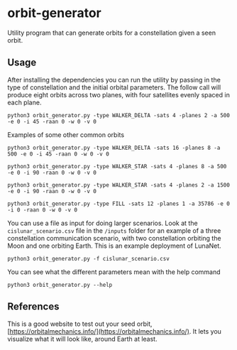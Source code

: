 # orbit-generator
Utility program that can generate orbits for a constellation given a seen orbit.

## Usage
After installing the dependencies you can run the utility by passing in the type of constellation and the initial orbital parameters. The follow call will produce eight orbits across two planes, with four satellites evenly spaced in each plane.
```
python3 orbit_generator.py -type WALKER_DELTA -sats 4 -planes 2 -a 500 -e 0 -i 45 -raan 0 -w 0 -v 0
```

Examples of some other common orbits
```
python3 orbit_generator.py -type WALKER_DELTA -sats 16 -planes 8 -a 500 -e 0 -i 45 -raan 0 -w 0 -v 0

python3 orbit_generator.py -type WALKER_STAR -sats 4 -planes 8 -a 500 -e 0 -i 90 -raan 0 -w 0 -v 0

python3 orbit_generator.py -type WALKER_STAR -sats 4 -planes 2 -a 1500 -e 0 -i 90 -raan 0 -w 0 -v 0

python3 orbit_generator.py -type FILL -sats 12 -planes 1 -a 35786 -e 0 -i 0 -raan 0 -w 0 -v 0
```

You can use a file as input for doing larger scenarios. Look at the `cislunar_scenario.csv` file in the `/inputs` folder for an example of a three constellation communication scenario, with two constellation orbiting the Moon and one orbiting Earth. This is an example deployment of LunaNet.
```
python3 orbit_generator.py -f cislunar_scenario.csv
```

You can see what the different parameters mean with the help command
```
python3 orbit_generator.py --help
```

## References
This is a good website to test out your seed orbit, [https://orbitalmechanics.info/](https://orbitalmechanics.info/). It lets you visualize what it will look like, around Earth at least.